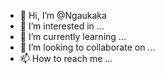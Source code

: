- 👋 Hi, I’m @Ngaukaka
- 👀 I’m interested in ...
- 🌱 I’m currently learning ...
- 💞️ I’m looking to collaborate on ...
- 📫 How to reach me ...

<!---
Ngaukaka/Ngaukaka is a ✨ special ✨ repository because its `README.md` (this file) appears on your GitHub profile.
You can click the Preview link to take a look at your changes.
--->
